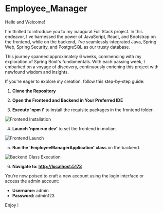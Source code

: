 # Employee_Manager


Hello and Welcome! 

I'm thrilled to introduce you to my inaugural Full Stack project. In this endeavor, I've harnessed the power of JavaScript, React, and Bootstrap on the frontend, while on the backend, I've seamlessly integrated Java, Spring Web, Spring Security, and PostgreSQL as our trusty database.

This journey spanned approximately 6 weeks, commencing with my exploration of Spring Boot's fundamentals. With each passing week, I embarked on a voyage of discovery, continuously enriching this project with newfound wisdom and insights.

If you're eager to explore my creation, follow this step-by-step guide:

1. **Clone the Repository**

2. **Open the Frontend and Backend in Your Preferred IDE**

3. **Execute 'npm i'** to install the requisite packages in the frontend folder.

![Frontend Installation](https://github.com/GabrielVeprek/El_Video_LogIn/assets/120065398/6f712257-164c-411e-b220-9b7a3fd85605)

4. **Launch 'npm run dev'** to set the frontend in motion.

![Frontend Launch](https://github.com/GabrielVeprek/El_Video_LogIn/assets/120065398/bf76c720-5364-4aa6-a055-e3179fcb1444)

5. **Run the 'EmployeeManagerApplication' class** on the backend.

![Backend Class Execution](https://github.com/GabrielVeprek/El_Video_LogIn/assets/120065398/ccaeca4b-a3db-499e-a00c-d1c680c6ba02)

6. **Navigate to: [http://localhost:5173](http://localhost:5173)**

You're now poised to craft a new account using the login interface or access the admin account:

- **Username:** admin
- **Password:** admin123

Enjoy !
